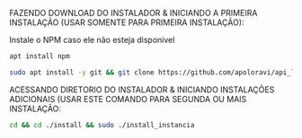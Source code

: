 FAZENDO DOWNLOAD DO INSTALADOR & INICIANDO A PRIMEIRA INSTALAÇÃO (USAR SOMENTE PARA PRIMEIRA INSTALAÇÃO):

Instale o NPM caso ele não esteja disponivel
```bash
apt install npm
```
```bash
sudo apt install -y git && git clone https://github.com/apoloravi/api_luzap install && sudo chmod -R 777 ./install && cd ./install && sudo ./install_primaria
```

ACESSANDO DIRETORIO DO INSTALADOR & INICIANDO INSTALAÇÕES ADICIONAIS (USAR ESTE COMANDO PARA SEGUNDA OU MAIS INSTALAÇÃO:
```bash
cd && cd ./install && sudo ./install_instancia
```

